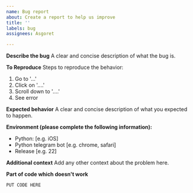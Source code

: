```yaml
---
name: Bug report
about: Create a report to help us improve
title: ''
labels: bug
assignees: Asgoret

---
```


**Describe the bug**
A clear and concise description of what the bug is.

**To Reproduce**
Steps to reproduce the behavior:
1. Go to '...'
2. Click on '....'
3. Scroll down to '....'
4. See error

**Expected behavior**
A clear and concise description of what you expected to happen.

**Environment (please complete the following information):**
 - Python: [e.g. iOS]
 - Python telegram bot [e.g. chrome, safari]
 - Release [e.g. 22]

**Additional context**
Add any other context about the problem here.

**Part of code which doesn't work**
```
PUT CODE HERE
```
